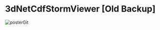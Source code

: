# 3dNetCdfStormViewer [Old Backup]

![posterGit](https://user-images.githubusercontent.com/36367684/215520059-04d89654-d19d-40bb-95a2-ce31828574ca.png)
